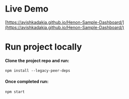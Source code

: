 # Live Demo
[https://avishkadakia.github.io/Henon-Sample-Dashboard/](https://avishkadakia.github.io/Henon-Sample-Dashboard/)

# Run project locally
#### Clone the project repo and run:
```npm install --legacy-peer-deps```
#### Once completed run:
```npm start ```
